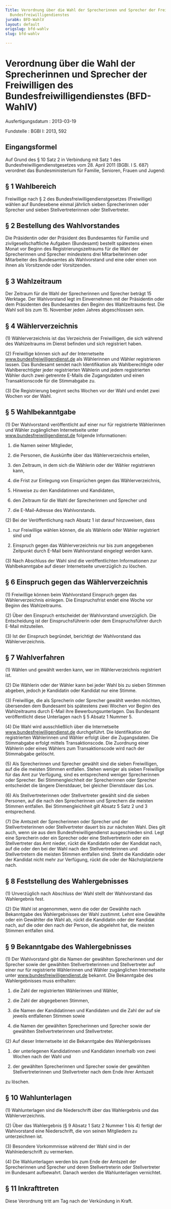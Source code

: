 ```yaml
---
Title: Verordnung über die Wahl der Sprecherinnen und Sprecher der Freiwilligen des
  Bundesfreiwilligendienstes
jurabk: BFD-WahlV
layout: default
origslug: bfd-wahlv
slug: bfd-wahlv

---
```


# Verordnung über die Wahl der Sprecherinnen und Sprecher der Freiwilligen des Bundesfreiwilligendienstes (BFD-WahlV)

Ausfertigungsdatum
:   2013-03-19

Fundstelle
:   BGBl I: 2013, 592


## Eingangsformel

Auf Grund des § 10 Satz 2 in Verbindung mit Satz 1 des
Bundesfreiwilligendienstgesetzes vom 28. April 2011 (BGBl. I S. 687)
verordnet das Bundesministerium für Familie, Senioren, Frauen und
Jugend:


## § 1 Wahlbereich

Freiwillige nach § 2 des Bundesfreiwilligendienstgesetzes
(Freiwillige) wählen auf Bundesebene einmal jährlich sieben
Sprecherinnen oder Sprecher und sieben Stellvertreterinnen oder
Stellvertreter.


## § 2 Bestellung des Wahlvorstandes

Die Präsidentin oder der Präsident des Bundesamtes für Familie und
zivilgesellschaftliche Aufgaben (Bundesamt) bestellt spätestens einen
Monat vor Beginn des Registrierungszeitraums für die Wahl der
Sprecherinnen und Sprecher mindestens drei Mitarbeiterinnen oder
Mitarbeiter des Bundesamtes als Wahlvorstand und eine oder einen von
ihnen als Vorsitzende oder Vorsitzenden.


## § 3 Wahlzeitraum

Der Zeitraum für die Wahl der Sprecherinnen und Sprecher beträgt 15
Werktage. Der Wahlvorstand legt im Einvernehmen mit der Präsidentin
oder dem Präsidenten des Bundesamtes den Beginn des Wahlzeitraums
fest. Die Wahl soll bis zum 15. November jeden Jahres abgeschlossen
sein.


## § 4 Wählerverzeichnis

(1) Wählerverzeichnis ist das Verzeichnis der Freiwilligen, die sich
während des Wahlzeitraums im Dienst befinden und sich registriert
haben.

(2) Freiwillige können sich auf der Internetseite
www.bundesfreiwilligendienst.de              als Wählerinnen und
Wähler registrieren lassen. Das Bundesamt sendet nach Identifikation
als Wahlberechtigte oder Wahlberechtigter jeder registrierten Wählerin
und jedem registrierten Wähler durch zwei getrennte E-Mails die
Zugangsdaten und einen Transaktionscode für die Stimmabgabe zu.

(3) Die Registrierung beginnt sechs Wochen vor der Wahl und endet zwei
Wochen vor der Wahl.


## § 5 Wahlbekanntgabe

(1) Der Wahlvorstand veröffentlicht auf einer nur
für registrierte              Wählerinnen und Wähler zugänglichen
Internetseite              unter www.bundesfreiwilligendienst.de
folgende Informationen:

1.  die Namen seiner Mitglieder,


2.  die Personen, die Auskünfte über das Wählerverzeichnis erteilen,


3.  den Zeitraum, in dem sich die Wählerin oder der Wähler registrieren
    kann,


4.  die Frist zur Einlegung von Einsprüchen gegen das Wählerverzeichnis,


5.  Hinweise zu den Kandidatinnen und Kandidaten,


6.  den Zeitraum für die Wahl der Sprecherinnen und Sprecher und


7.  die E-Mail-Adresse des Wahlvorstands.




(2) Bei der Veröffentlichung nach Absatz 1 ist darauf hinzuweisen,
dass

1.  nur Freiwillige wählen können, die als Wählerin oder Wähler
    registriert sind und


2.  Einspruch gegen das Wählerverzeichnis nur bis zum angegebenen
    Zeitpunkt durch E-Mail beim Wahlvorstand eingelegt werden kann.




(3) Nach Abschluss der Wahl sind die veröffentlichten Informationen
zur Wahlbekanntgabe auf dieser Internetseite unverzüglich zu löschen.


## § 6 Einspruch gegen das Wählerverzeichnis

(1) Freiwillige können beim Wahlvorstand Einspruch gegen das
Wählerverzeichnis einlegen. Die Einspruchsfrist endet eine Woche vor
Beginn des Wahlzeitraums.

(2) Über den Einspruch entscheidet der Wahlvorstand unverzüglich. Die
Entscheidung ist der Einspruchsführerin oder dem Einspruchsführer
durch E-Mail mitzuteilen.

(3) Ist der Einspruch begründet, berichtigt der Wahlvorstand das
Wählerverzeichnis.


## § 7 Wahlverfahren

(1) Wählen und gewählt werden kann, wer im Wählerverzeichnis
registriert ist.

(2) Die Wählerin oder der Wähler kann bei jeder Wahl bis zu sieben
Stimmen abgeben, jedoch je Kandidatin oder Kandidat nur eine Stimme.

(3) Freiwillige, die als Sprecherin oder Sprecher gewählt werden
möchten, übersenden dem Bundesamt bis spätestens zwei Wochen vor
Beginn des Wahlzeitraums durch E-Mail ihre Bewerbungsunterlagen. Das
Bundesamt veröffentlicht diese Unterlagen nach § 5 Absatz 1 Nummer 5.

(4) Die Wahl wird ausschließlich über die Internetseite
www.bundesfreiwilligendienst.de durchgeführt. Die Identifikation der
registrierten Wählerinnen und Wähler erfolgt über die Zugangsdaten.
Die Stimmabgabe erfolgt mittels Transaktionscode. Die Zuordnung einer
Wählerin oder eines Wählers zum Transaktionscode wird nach der
Stimmabgabe gelöscht.

(5) Als Sprecherinnen und Sprecher gewählt sind die sieben
Freiwilligen, auf die die meisten Stimmen entfallen. Stehen weniger
als sieben Freiwillige für das Amt zur Verfügung, sind es entsprechend
weniger Sprecherinnen oder Sprecher. Bei Stimmengleichheit der
Sprecherinnen oder Sprecher entscheidet die längere Dienstdauer, bei
gleicher Dienstdauer das Los.

(6) Als Stellvertreterinnen oder Stellvertreter gewählt sind die
sieben Personen, auf die nach den Sprecherinnen und Sprechern die
meisten Stimmen entfallen. Bei Stimmengleichheit gilt Absatz 5 Satz 2
und 3 entsprechend.

(7) Die Amtszeit der Sprecherinnen oder Sprecher und der
Stellvertreterinnen oder Stellvertreter dauert bis zur nächsten Wahl.
Dies gilt auch, wenn sie aus dem Bundesfreiwilligendienst
ausgeschieden sind. Legt eine Sprecherin oder ein Sprecher oder eine
Stellvertreterin oder ein Stellvertreter das Amt nieder, rückt die
Kandidatin oder der Kandidat nach, auf die oder den bei der Wahl nach
den Stellvertreterinnen und Stellvertretern die meisten Stimmen
entfallen sind. Steht die Kandidatin oder der Kandidat nicht mehr zur
Verfügung, rückt die oder der Nächstplatzierte nach.


## § 8 Feststellung des Wahlergebnisses

(1) Unverzüglich nach Abschluss der Wahl stellt der Wahlvorstand das
Wahlergebnis fest.

(2) Die Wahl ist angenommen, wenn die oder der Gewählte nach
Bekanntgabe des Wahlergebnisses der Wahl zustimmt. Lehnt eine Gewählte
oder ein Gewählter die Wahl ab, rückt die Kandidatin oder der Kandidat
nach, auf die oder den nach der Person, die abgelehnt hat, die meisten
Stimmen entfallen sind.


## § 9 Bekanntgabe des Wahlergebnisses

(1) Der Wahlvorstand gibt die Namen der gewählten Sprecherinnen und
der Sprecher sowie der gewählten Stellvertreterinnen und
Stellvertreter auf einer nur für registrierte Wählerinnen und Wähler
zugänglichen
Internetseite              unter www.bundesfreiwilligendienst.de
bekannt. Die Bekanntgabe des Wahlergebnisses muss enthalten:

1.  die Zahl der registrierten Wählerinnen und Wähler,


2.  die Zahl der abgegebenen Stimmen,


3.  die Namen der Kandidatinnen und Kandidaten und die Zahl der auf sie
    jeweils entfallenen Stimmen sowie


4.  die Namen der gewählten Sprecherinnen und Sprecher sowie der gewählten
    Stellvertreterinnen und Stellvertreter.




(2) Auf dieser Internetseite ist die Bekanntgabe des Wahlergebnisses

1.  der unterlegenen Kandidatinnen und Kandidaten innerhalb von zwei
    Wochen nach der Wahl und


2.  der gewählten Sprecherinnen und Sprecher sowie der gewählten
    Stellvertreterinnen und Stellvertreter nach dem Ende ihrer Amtszeit



zu löschen.


## § 10 Wahlunterlagen

(1) Wahlunterlagen sind die Niederschrift über das Wahlergebnis und
das Wählerverzeichnis.

(2) Über das Wahlergebnis (§ 9 Absatz 1 Satz 2 Nummer 1 bis 4) fertigt
der Wahlvorstand eine Niederschrift, die von seinen Mitgliedern zu
unterzeichnen ist.

(3) Besondere Vorkommnisse während der Wahl sind in der
Wahlniederschrift zu vermerken.

(4) Die Wahlunterlagen werden bis zum Ende der Amtszeit der
Sprecherinnen und Sprecher und deren Stellvertreterin oder
Stellvertreter im Bundesamt aufbewahrt. Danach werden die
Wahlunterlagen vernichtet.


## § 11 Inkrafttreten

Diese Verordnung tritt am Tag nach der Verkündung in Kraft.

